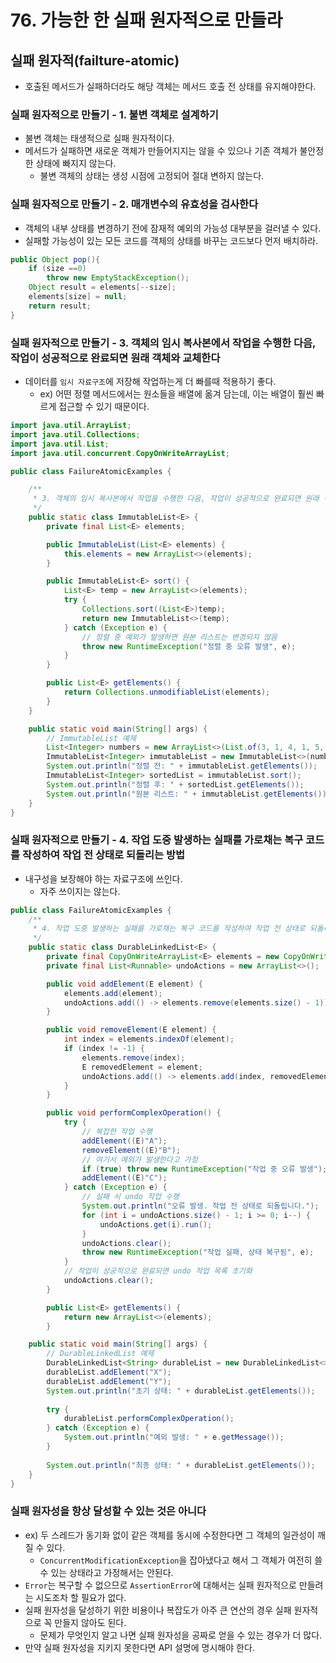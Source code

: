 # 76. 가능한 한 실패 원자적으로 만들라
## 실패 원자적(failture-atomic)
- 호출된 메서드가 실패하더라도 해당 객체는 메서드 호출 전 상태를 유지해야한다.

### 실패 원자적으로 만들기 - 1. 불변 객체로 설계하기
- 불변 객체는 태생적으로 실패 원자적이다.
- 메서드가 실패하면 새로운 객체가 만들어지지는 않을 수 있으나 기존 객체가 불안정한 상태에 빠지지 않는다.
    - 불변 객체의 상태는 생성 시점에 고정되어 절대 변하지 않는다.

### 실패 원자적으로 만들기 - 2. 매개변수의 유효성을 검사한다
- 객체의 내부 상태를 변경하기 전에 잠재적 예외의 가능성 대부분을 걸러낼 수 있다.
- 실패할 가능성이 있는 모든 코드를 객체의 상태를 바꾸는 코드보다 먼저 배치하라.
```java
public Object pop(){
	if (size ==0) 
		throw new EmptyStackException();
	Object result = elements[--size];
	elements[size] = null;
	return result;
}
```

### 실패 원자적으로 만들기 - 3. 객체의 임시 복사본에서 작업을 수행한 다음, 작업이 성공적으로 완료되면 원래 객체와 교체한다
- 데이터를 `임시 자료구조`에 저장해 작업하는게 더 빠를때 적용하기 좋다.
    - ex) 어떤 정렬 메서드에서는 원소들을 배열에 옮겨 담는데, 이는 배열이 훨씬 빠르게 접근할 수 있기 때문이다.
```java
import java.util.ArrayList;
import java.util.Collections;
import java.util.List;
import java.util.concurrent.CopyOnWriteArrayList;

public class FailureAtomicExamples {

    /**
     * 3. 객체의 임시 복사본에서 작업을 수행한 다음, 작업이 성공적으로 완료되면 원래 객체와 교체하는 방법
     */
    public static class ImmutableList<E> {
        private final List<E> elements;

        public ImmutableList(List<E> elements) {
            this.elements = new ArrayList<>(elements);
        }

        public ImmutableList<E> sort() {
            List<E> temp = new ArrayList<>(elements);
            try {
                Collections.sort((List<E>)temp);
                return new ImmutableList<>(temp);
            } catch (Exception e) {
                // 정렬 중 예외가 발생하면 원본 리스트는 변경되지 않음
                throw new RuntimeException("정렬 중 오류 발생", e);
            }
        }

        public List<E> getElements() {
            return Collections.unmodifiableList(elements);
        }
    }

    public static void main(String[] args) {
        // ImmutableList 예제
        List<Integer> numbers = new ArrayList<>(List.of(3, 1, 4, 1, 5, 9, 2, 6, 5, 3));
        ImmutableList<Integer> immutableList = new ImmutableList<>(numbers);
        System.out.println("정렬 전: " + immutableList.getElements());
        ImmutableList<Integer> sortedList = immutableList.sort();
        System.out.println("정렬 후: " + sortedList.getElements());
        System.out.println("원본 리스트: " + immutableList.getElements());
    }
}
```

### 실패 원자적으로 만들기 - 4. 작업 도중 발생하는 실패를 가로채는 복구 코드를 작성하여 작업 전 상태로 되돌리는 방법
- 내구성을 보장해야 하는 자료구조에 쓰인다.
    - 자주 쓰이지는 않는다.
```java
public class FailureAtomicExamples {
    /**
     * 4. 작업 도중 발생하는 실패를 가로채는 복구 코드를 작성하여 작업 전 상태로 되돌리는 방법
     */
    public static class DurableLinkedList<E> {
        private final CopyOnWriteArrayList<E> elements = new CopyOnWriteArrayList<>();
        private final List<Runnable> undoActions = new ArrayList<>();

        public void addElement(E element) {
            elements.add(element);
            undoActions.add(() -> elements.remove(elements.size() - 1));
        }

        public void removeElement(E element) {
            int index = elements.indexOf(element);
            if (index != -1) {
                elements.remove(index);
                E removedElement = element;
                undoActions.add(() -> elements.add(index, removedElement));
            }
        }

        public void performComplexOperation() {
            try {
                // 복잡한 작업 수행
                addElement((E)"A");
                removeElement((E)"B");
                // 여기서 예외가 발생한다고 가정
                if (true) throw new RuntimeException("작업 중 오류 발생");
                addElement((E)"C");
            } catch (Exception e) {
                // 실패 시 undo 작업 수행
                System.out.println("오류 발생. 작업 전 상태로 되돌립니다.");
                for (int i = undoActions.size() - 1; i >= 0; i--) {
                    undoActions.get(i).run();
                }
                undoActions.clear();
                throw new RuntimeException("작업 실패, 상태 복구됨", e);
            }
            // 작업이 성공적으로 완료되면 undo 작업 목록 초기화
            undoActions.clear();
        }

        public List<E> getElements() {
            return new ArrayList<>(elements);
        }

    public static void main(String[] args) {
        // DurableLinkedList 예제
        DurableLinkedList<String> durableList = new DurableLinkedList<>();
        durableList.addElement("X");
        durableList.addElement("Y");
        System.out.println("초기 상태: " + durableList.getElements());
        
        try {
            durableList.performComplexOperation();
        } catch (Exception e) {
            System.out.println("예외 발생: " + e.getMessage());
        }
        
        System.out.println("최종 상태: " + durableList.getElements());
    }
}
```

### 실패 원자성을 항상 달성할 수 있는 것은 아니다
- ex) 두 스레드가 동기화 없이 같은 객체를 동시에 수정한다면 그 객체의 일관성이 깨질 수 있다.
    - `ConcurrentModificationException`을 잡아냈다고 해서 그 객체가 여전히 쓸 수 있는 상태라고 가정해서는 안된다.
- `Error`는 복구할 수 없으므로 `AssertionError`에 대해서는 실패 원자적으로 만들려는 시도조차 할 필요가 없다.
- 실패 원자성을 달성하기 위한 비용이나 복잡도가 아주 큰 연산의 경우 실패 원자적으로 꼭 만들지 않아도 된다.
    - 문제가 무엇인지 알고 나면 실패 원자성을 공짜로 얻을 수 있는 경우가 더 많다.
- 만약 실패 원자성을 지키지 못한다면 API 설명에 명시해야 한다.

